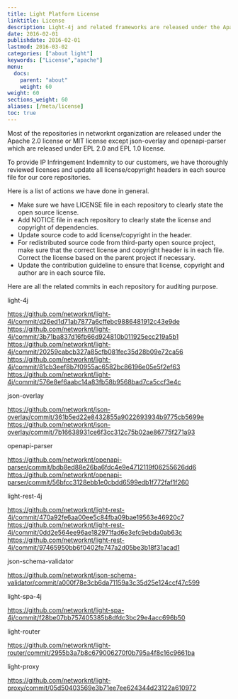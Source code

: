 ```yaml
---
title: Light Platform License
linktitle: License
description: Light-4j and related frameworks are released under the Apache 2.0 license.
date: 2016-02-01
publishdate: 2016-02-01
lastmod: 2016-03-02
categories: ["about light"]
keywords: ["License","apache"]
menu:
  docs:
    parent: "about"
    weight: 60
weight: 60
sections_weight: 60
aliases: [/meta/license]
toc: true
---
```


Most of the repositories in networknt organization are released under the Apache 2.0 license or MIT license except json-overlay and openapi-parser which are released under EPL 2.0 and EPL 1.0 license. 

To provide IP Infringement Indemnity to our customers, we have thoroughly reviewed licenses and update all license/copyright headers in each source file for our core repositories. 

Here is a list of actions we have done in general. 

* Make sure we have LICENSE file in each repository to clearly state the open source license.
* Add NOTICE file in each repository to clearly state the license and copyright of dependencies.
* Update source code to add license/copyright in the header. 
* For redistributed source code from third-party open source project, make sure that the correct license and copyright header is in each file. Correct the license based on the parent project if necessary.  
* Update the contribution guideline to ensure that license, copyright and author are in each source file. 

Here are all the related commits in each repository for auditing purpose. 

light-4j

https://github.com/networknt/light-4j/commit/d26ed1d71ab7877a6cffebc9886481912c43e9de
https://github.com/networknt/light-4j/commit/3b71ba837d16fb66d924810b011925ecc219a5b1
https://github.com/networknt/light-4j/commit/20259cabcb327a85cfb081fec35d28b09e72ca56
https://github.com/networknt/light-4j/commit/81cb3eef8b7f0955ac6582bc86196e05e5f2ef63
https://github.com/networknt/light-4j/commit/576e8ef6aabc14a83fb58b9568bad7ca5ccf3e4c

json-overlay

https://github.com/networknt/json-overlay/commit/361b5ed22e8432855a9022693934b9775cb5699e
https://github.com/networknt/json-overlay/commit/7b16638931ce6f3cc312c75b02ae86775f271a93

openapi-parser

https://github.com/networknt/openapi-parser/commit/bdb8ed88e26ba6fdc4e9e4712119f06255626dd6
https://github.com/networknt/openapi-parser/commit/56bfcc3128ebb1e0cbdd6599edb1f772faf1f260

light-rest-4j

https://github.com/networknt/light-rest-4j/commit/470a92fe6aa00ee5c84fba09bae19563e46920c7
https://github.com/networknt/light-rest-4j/commit/0dd2e564ee96ae182971fad6e3efc9ebda0ab63c
https://github.com/networknt/light-rest-4j/commit/97465950bb6f0402fe747a2d05be3b18f31acad1

json-schema-validator

https://github.com/networknt/json-schema-validator/commit/a000f78e3cb6da71159a3c35d25e124ccf47c599

light-spa-4j

https://github.com/networknt/light-spa-4j/commit/f28be07bb757405385b8dfdc3bc29e4acc696b50

light-router

https://github.com/networknt/light-router/commit/2955b3a7b8c679006270f0b795a4f8c16c9661ba

light-proxy

https://github.com/networknt/light-proxy/commit/05d50403569e3b71ee7ee624344d23122a610972



